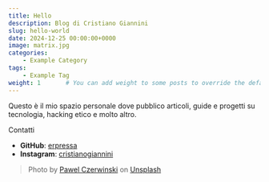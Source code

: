 ```yaml
---
title: Hello
description: Blog di Cristiano Giannini
slug: hello-world
date: 2024-12-25 00:00:00+0000
image: matrix.jpg
categories:
    - Example Category
tags:
    - Example Tag
weight: 1       # You can add weight to some posts to override the default sorting (date descending)
---
```


Questo è il mio spazio personale dove pubblico articoli, guide e progetti su tecnologia, hacking etico e molto altro.


Contatti
- **GitHub**: [erpressa](https://github.com/erpressa)
- **Instagram**: [cristianogiannini](https://www.instagram.com/cristianogiannini)


> Photo by [Pawel Czerwinski](https://unsplash.com/@pawel_czerwinski) on [Unsplash](https://unsplash.com/)
